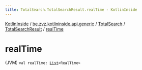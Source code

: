 ```yaml
---
title: TotalSearch.TotalSearchResult.realTime - KotlinInside
---
```


[KotlinInside](../../../index.html) / [be.zvz.kotlininside.api.generic](../../index.html) / [TotalSearch](../index.html) / [TotalSearchResult](index.html) / [realTime](./real-time.html)

# realTime

(JVM) `val realTime: `[`List`](https://kotlinlang.org/api/latest/jvm/stdlib/kotlin.collections/-list/index.html)`<RealTime>`